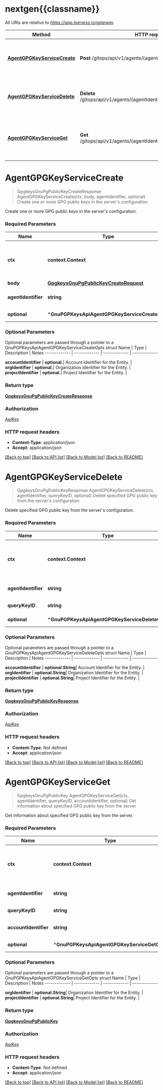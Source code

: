 # nextgen{{classname}}

All URIs are relative to *https://app.harness.io/gateway*

Method | HTTP request | Description
------------- | ------------- | -------------
[**AgentGPGKeyServiceCreate**](GnuPGPKeysApi.md#AgentGPGKeyServiceCreate) | **Post** /gitops/api/v1/agents/{agentIdentifier}/gpgkeys | Create one or more GPG public keys in the server&#x27;s configuration
[**AgentGPGKeyServiceDelete**](GnuPGPKeysApi.md#AgentGPGKeyServiceDelete) | **Delete** /gitops/api/v1/agents/{agentIdentifier}/gpgkeys/{query.keyID} | Delete specified GPG public key from the server&#x27;s configuration
[**AgentGPGKeyServiceGet**](GnuPGPKeysApi.md#AgentGPGKeyServiceGet) | **Get** /gitops/api/v1/agents/{agentIdentifier}/gpgkeys/{query.keyID} | Get information about specified GPG public key from the server

# **AgentGPGKeyServiceCreate**
> GpgkeysGnuPgPublicKeyCreateResponse AgentGPGKeyServiceCreate(ctx, body, agentIdentifier, optional)
Create one or more GPG public keys in the server's configuration

Create one or more GPG public keys in the server's configuration.

### Required Parameters

Name | Type | Description  | Notes
------------- | ------------- | ------------- | -------------
 **ctx** | **context.Context** | context for authentication, logging, cancellation, deadlines, tracing, etc.
  **body** | [**GpgkeysGnuPgPublicKeyCreateRequest**](GpgkeysGnuPgPublicKeyCreateRequest.md)|  | 
  **agentIdentifier** | **string**| Agent identifier for entity. | 
 **optional** | ***GnuPGPKeysApiAgentGPGKeyServiceCreateOpts** | optional parameters | nil if no parameters

### Optional Parameters
Optional parameters are passed through a pointer to a GnuPGPKeysApiAgentGPGKeyServiceCreateOpts struct
Name | Type | Description  | Notes
------------- | ------------- | ------------- | -------------


 **accountIdentifier** | **optional.**| Account Identifier for the Entity. | 
 **orgIdentifier** | **optional.**| Organization Identifier for the Entity. | 
 **projectIdentifier** | **optional.**| Project Identifier for the Entity. | 

### Return type

[**GpgkeysGnuPgPublicKeyCreateResponse**](gpgkeysGnuPGPublicKeyCreateResponse.md)

### Authorization

[ApiKey](../README.md#ApiKey)

### HTTP request headers

 - **Content-Type**: application/json
 - **Accept**: application/json

[[Back to top]](#) [[Back to API list]](../README.md#documentation-for-api-endpoints) [[Back to Model list]](../README.md#documentation-for-models) [[Back to README]](../README.md)

# **AgentGPGKeyServiceDelete**
> GpgkeysGnuPgPublicKeyResponse AgentGPGKeyServiceDelete(ctx, agentIdentifier, queryKeyID, optional)
Delete specified GPG public key from the server's configuration

Delete specified GPG public key from the server's configuration.

### Required Parameters

Name | Type | Description  | Notes
------------- | ------------- | ------------- | -------------
 **ctx** | **context.Context** | context for authentication, logging, cancellation, deadlines, tracing, etc.
  **agentIdentifier** | **string**| Agent identifier for entity. | 
  **queryKeyID** | **string**| The GPG key ID to query for | 
 **optional** | ***GnuPGPKeysApiAgentGPGKeyServiceDeleteOpts** | optional parameters | nil if no parameters

### Optional Parameters
Optional parameters are passed through a pointer to a GnuPGPKeysApiAgentGPGKeyServiceDeleteOpts struct
Name | Type | Description  | Notes
------------- | ------------- | ------------- | -------------


 **accountIdentifier** | **optional.String**| Account Identifier for the Entity. | 
 **orgIdentifier** | **optional.String**| Organization Identifier for the Entity. | 
 **projectIdentifier** | **optional.String**| Project Identifier for the Entity. | 

### Return type

[**GpgkeysGnuPgPublicKeyResponse**](gpgkeysGnuPGPublicKeyResponse.md)

### Authorization

[ApiKey](../README.md#ApiKey)

### HTTP request headers

 - **Content-Type**: Not defined
 - **Accept**: application/json

[[Back to top]](#) [[Back to API list]](../README.md#documentation-for-api-endpoints) [[Back to Model list]](../README.md#documentation-for-models) [[Back to README]](../README.md)

# **AgentGPGKeyServiceGet**
> GpgkeysGnuPgPublicKey AgentGPGKeyServiceGet(ctx, agentIdentifier, queryKeyID, accountIdentifier, optional)
Get information about specified GPG public key from the server

Get information about specified GPG public key from the server.

### Required Parameters

Name | Type | Description  | Notes
------------- | ------------- | ------------- | -------------
 **ctx** | **context.Context** | context for authentication, logging, cancellation, deadlines, tracing, etc.
  **agentIdentifier** | **string**| Agent identifier for entity. | 
  **queryKeyID** | **string**| The GPG key ID to query for | 
  **accountIdentifier** | **string**| Account Identifier for the Entity. | 
 **optional** | ***GnuPGPKeysApiAgentGPGKeyServiceGetOpts** | optional parameters | nil if no parameters

### Optional Parameters
Optional parameters are passed through a pointer to a GnuPGPKeysApiAgentGPGKeyServiceGetOpts struct
Name | Type | Description  | Notes
------------- | ------------- | ------------- | -------------



 **orgIdentifier** | **optional.String**| Organization Identifier for the Entity. | 
 **projectIdentifier** | **optional.String**| Project Identifier for the Entity. | 

### Return type

[**GpgkeysGnuPgPublicKey**](gpgkeysGnuPGPublicKey.md)

### Authorization

[ApiKey](../README.md#ApiKey)

### HTTP request headers

 - **Content-Type**: Not defined
 - **Accept**: application/json

[[Back to top]](#) [[Back to API list]](../README.md#documentation-for-api-endpoints) [[Back to Model list]](../README.md#documentation-for-models) [[Back to README]](../README.md)

